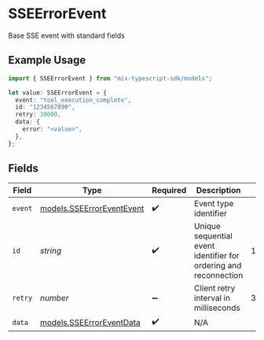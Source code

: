 # SSEErrorEvent

Base SSE event with standard fields

## Example Usage

```typescript
import { SSEErrorEvent } from "mix-typescript-sdk/models";

let value: SSEErrorEvent = {
  event: "tool_execution_complete",
  id: "1234567890",
  retry: 30000,
  data: {
    error: "<value>",
  },
};
```

## Fields

| Field                                                            | Type                                                             | Required                                                         | Description                                                      | Example                                                          |
| ---------------------------------------------------------------- | ---------------------------------------------------------------- | ---------------------------------------------------------------- | ---------------------------------------------------------------- | ---------------------------------------------------------------- |
| `event`                                                          | [models.SSEErrorEventEvent](../models/sseerroreventevent.md)     | :heavy_check_mark:                                               | Event type identifier                                            |                                                                  |
| `id`                                                             | *string*                                                         | :heavy_check_mark:                                               | Unique sequential event identifier for ordering and reconnection | 1234567890                                                       |
| `retry`                                                          | *number*                                                         | :heavy_minus_sign:                                               | Client retry interval in milliseconds                            | 30000                                                            |
| `data`                                                           | [models.SSEErrorEventData](../models/sseerroreventdata.md)       | :heavy_check_mark:                                               | N/A                                                              |                                                                  |